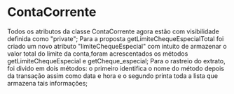 # ContaCorrente
Todos os atributos da classe ContaCorrente agora estão com visibilidade definida como "private";
Para a proposta getLimiteChequeEspecialTotal foi criado um novo atributo  "limiteChequeEspecial" com intuito de armazenar o valor total do limite da conta,foram acrescentados os métodos getLimiteChequeEspecial e getCheque_especial;
Para o rastreio do extrato, foi divido em dois métodos: o primeiro identifica o nome do método depois da transação assim como data e hora e o segundo printa toda a lista que armazena tais informações;
